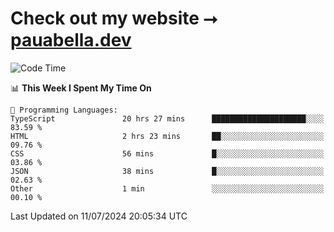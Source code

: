 # Check out my website ⭢ [pauabella.dev](https://pauabella.dev)

<!--START_SECTION:waka-->
![Code Time](http://img.shields.io/badge/Code%20Time-3%2C555%20hrs%2029%20mins-blue)

📊 **This Week I Spent My Time On** 

```text
💬 Programming Languages: 
TypeScript               20 hrs 27 mins      █████████████████████░░░░   83.59 % 
HTML                     2 hrs 23 mins       ██░░░░░░░░░░░░░░░░░░░░░░░   09.76 % 
CSS                      56 mins             █░░░░░░░░░░░░░░░░░░░░░░░░   03.86 % 
JSON                     38 mins             █░░░░░░░░░░░░░░░░░░░░░░░░   02.63 % 
Other                    1 min               ░░░░░░░░░░░░░░░░░░░░░░░░░   00.10 % 
```


 Last Updated on 11/07/2024 20:05:34 UTC
<!--END_SECTION:waka-->
